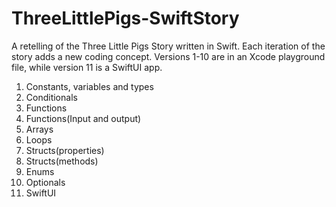 # ThreeLittlePigs-SwiftStory
A retelling of the Three Little Pigs Story written in Swift. Each iteration of the story adds a new coding concept. Versions 1-10 are in an Xcode playground file, while version 11 is a SwiftUI app.

1. Constants, variables and types
2. Conditionals
3. Functions
4. Functions(Input and output)
5. Arrays
6. Loops
7. Structs(properties)
8. Structs(methods)
9. Enums
10. Optionals
11. SwiftUI
